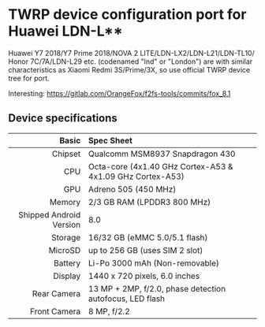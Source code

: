 TWRP device configuration port for Huawei LDN-L**
=================================================

Huawei Y7 2018/Y7 Prime 2018/NOVA 2 LITE/LDN-LX2/LDN-L21/LDN-TL10/
Honor 7C/7A/LDN-L29 etc. (codenamed "lnd" or "London")
are with similar characteristics as Xiaomi Redmi 3S/Prime/3X, so use official TWRP device tree for port.

Interesting: https://gitlab.com/OrangeFox/f2fs-tools/commits/fox_8.1

## Device specifications

Basic   | Spec Sheet
-------:|:-------------------------
Chipset | Qualcomm MSM8937 Snapdragon 430
CPU     | Octa-core (4x1.40 GHz Cortex-A53 & 4x1.09 GHz Cortex-A53)
GPU     | Adreno 505 (450 MHz)
Memory  | 2/3 GB RAM (LPDDR3 800 MHz)
Shipped Android Version | 8.0
Storage | 16/32 GB (eMMC 5.0/5.1 flash)
MicroSD | up to 256 GB (uses SIM 2 slot)
Battery | Li-Po 3000 mAh (Non-removable)
Display | 1440 x 720 pixels, 6.0 inches
Rear Camera  | 13 MP + 2MP, f/2.0, phase detection autofocus, LED flash
Front Camera | 8 MP, f/2.2

